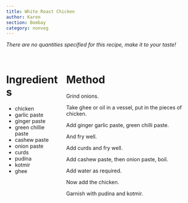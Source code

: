 ```yaml
---
title: White Roast Chicken
author: Karen
section: Bombay
category: nonveg
---
```

_There are no quantities specified for this recipe, make it to your taste!_

<br>
<div class='columns'> <div class='column is-one-third p-3' markdown='1'>

# Ingredients

* chicken
* garlic paste
* ginger paste
* green chillie paste
* cashew paste
* onion paste
* curds
* pudina
* kotmir
* ghee

</div> <div class='column is-two-thirds p-3' markdown='1'>

# Method

Grind onions.

Take ghee or oil in a vessel, put in the pieces of chicken.

Add ginger garlic paste, green chilli paste.

And fry well.

Add curds and fry well.

Add cashew paste, then onion paste, boil.

Add water as required.

Now add the chicken.

Garnish with pudina and kotmir.
</div> </div>